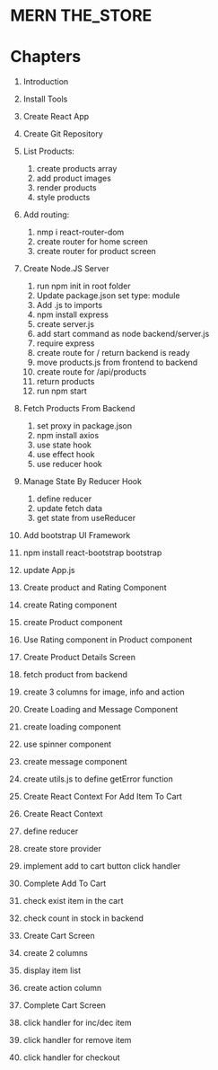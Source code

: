 # MERN THE_STORE

# Chapters

1. Introduction
2. Install Tools
3. Create React App
4. Create Git Repository
5. List Products:

   1. create products array
   2. add product images
   3. render products
   4. style products

6. Add routing:

   1. nmp i react-router-dom
   2. create router for home screen
   3. create router for product screen

7. Create Node.JS Server

   1. run npm init in root folder
   2. Update package.json set type: module
   3. Add .js to imports
   4. npm install express
   5. create server.js
   6. add start command as node backend/server.js
   7. require express
   8. create route for / return backend is ready
   9. move products.js from frontend to backend
   10. create route for /api/products
   11. return products
   12. run npm start


8. Fetch Products From Backend

   1. set proxy in package.json
   2. npm install axios 
   3. use state hook
   4. use effect hook
   5. use reducer hook


9. Manage State By Reducer Hook

   1. define reducer
   2. update fetch data
   3. get state from useReducer


10. Add bootstrap UI Framework

   1. npm install react-bootstrap bootstrap
   2. update App.js


11. Create product and Rating Component

   1. create Rating component
   2. create Product component
   3. Use Rating component in Product component
   

12. Create Product Details Screen

   1. fetch product from backend
   2. create 3 columns for image, info and action


13. Create Loading and Message Component

   1. create loading component
   2. use spinner component
   3. create message component
   4. create utils.js to define getError function


14. Create React Context For Add Item To Cart

   1. Create React Context
   2. define reducer
   3. create store provider
   4. implement add to cart button click handler


15. Complete Add To Cart

   1. check exist item in the cart
   2. check count in stock in backend


16. Create Cart Screen

   1. create 2 columns
   2. display item list
   3. create action column


17. Complete Cart Screen

   1. click handler for inc/dec item
   2. click handler for remove item
   3. click handler for checkout